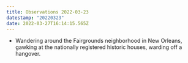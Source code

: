 ```yaml
---
title: Observations 2022-03-23
datestamp: "20220323"
date: 2022-03-27T16:14:15.565Z
---
```

- Wandering around the Fairgrounds neighborhood in New Orleans, gawking at the nationally registered historic houses, warding off a hangover.